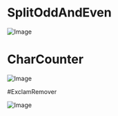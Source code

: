 # SplitOddAndEven

![Image](https://github.com/Hesat-r/SplitOddAndEven/blob/main/split.png)


# CharCounter 


![Image](https://github.com/Hesat-r/SplitOddAndEven/blob/main/char.png)

#ExclamRemover

![Image](https://github.com/Hesat-r/SplitOddAndEven/blob/main/ExclamRemover.png)